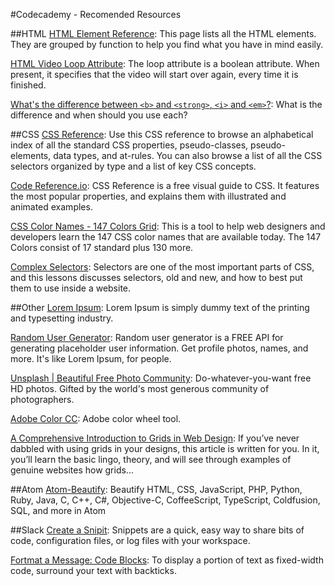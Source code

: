 #Codecademy - Recomended Resources

##HTML
[HTML Element Reference](https://developer.mozilla.org/en-US/docs/Web/HTML/Element): This page lists all the HTML elements. They are grouped by function to help you find what you have in mind easily.

[HTML Video Loop Attribute](https://www.w3schools.com/TAgs/att_video_loop.asp): The loop attribute is a boolean attribute. When present, it specifies that the video will start over again, every time it is finished.

[What's the difference between `<b>` and `<strong>`, `<i>` and `<em>`?](https://stackoverflow.com/questions/271743/whats-the-difference-between-b-and-strong-i-and-em): What is the difference and when should you use each?


##CSS
[CSS Reference](https://developer.mozilla.org/en-US/docs/Web/CSS/Reference): Use this CSS reference to browse an alphabetical index of all the standard CSS properties, pseudo-classes, pseudo-elements, data types, and at-rules. You can also browse a list of all the CSS selectors organized by type and a list of key CSS concepts.

[Code Reference.io](http://cssreference.io/): CSS Reference is a free visual guide to CSS. It features the most popular properties, and explains them with illustrated and animated examples.

[CSS Color Names - 147 Colors Grid](http://www.colors.commutercreative.com/grid/): This is a tool to help web designers and developers learn the 147 CSS color names that are available today. The 147 Colors consist of 17 standard plus 130 more.

[Complex Selectors](http://learn.shayhowe.com/advanced-html-css/complex-selectors/): Selectors are one of the most important parts of CSS, and this lessons discusses selectors, old and new, and how to best put them to use inside a website.

##Other
[Lorem Ipsum](http://www.lipsum.com/): Lorem Ipsum is simply dummy text of the printing and typesetting industry.

[Random User Generator](https://randomuser.me/): Random user generator is a FREE API for generating placeholder user information. Get profile photos, names, and more. It's like Lorem Ipsum, for people.

[Unsplash | Beautiful Free Photo Community](https://unsplash.com/): Do-whatever-you-want free HD photos. Gifted by the world's most generous community of photographers.

[Adobe Color CC](https://color.adobe.com/nl/create/color-wheel/): Adobe color wheel tool.

[A Comprehensive Introduction to Grids in Web Design](https://webdesign.tutsplus.com/articles/a-comprehensive-introduction-to-grids-in-web-design--cms-26521): If you’ve never dabbled with using grids in your designs, this article is written for you. In it, you’ll learn the basic lingo, theory, and will see through examples of genuine websites how grids...

##Atom
[Atom-Beautify](https://atom.io/packages/atom-beautify): Beautify HTML, CSS, JavaScript, PHP, Python, Ruby, Java, C, C++, C#, Objective-C, CoffeeScript, TypeScript, Coldfusion, SQL, and more in Atom

##Slack
[Create a Snipit](https://get.slack.help/hc/en-us/articles/204145658-Create-a-snippet): Snippets are a quick, easy way to share bits of code, configuration files, or log files with your workspace.  

[Fortmat a Message: Code Blocks](https://get.slack.help/hc/en-us/articles/202288908-Format-your-messages#code-blocks): To display a portion of text as fixed-width code, surround your text with backticks.

